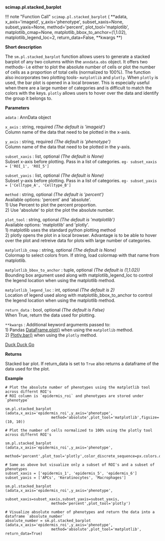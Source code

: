 **scimap.pl.stacked_barplot**

!!! note "Function Call"
    `scimap.pl.stacked_barplot` (
      **adata, 
      x_axis='imageid', y_axis='phenotype',
      subset_xaxis=None, subset_yaxis=None, 
      method='percent', 
      plot_tool='matplotlib', matplotlib_cmap=None, 
      matplotlib_bbox_to_anchor=(1,1.02), matplotlib_legend_loc=2, 
      return_data=False, 
      **kwargs **)

**Short description**

The `sm.pl.stacked_barplot` function allows users to generate a stacked barplot of any two columns
within the `anndata.obs` object. It offers two methods- i.e either to plot the absolute number of cells 
or plot the number of cells as a proportion of total cells (normalized to 100%). 
The function also incorporates two plotting tools- `matplotlib` and `plotly`. When `plotly` is used,
the bar plot is opened in a local browser. This is especially useful when there are a large number of
categories and is difficult to match the colors with the keys. `plotly` allows users to hover over the
data and identify the group it belongs to. 

**Parameters**

`adata` : AnnData object   

`x_axis` : string, required *(The default is 'imageid')*  
        Column name of the data that need to be plotted in the x-axis.
        
`y_axis` : string, required *(The default is 'phenotype')*  
        Column name of the data that need to be plotted in the y-axis.
        
`subset_xaxis` : list, optional *(The default is None)*  
        Subset x-axis before plotting. Pass in a list of categories. `eg- subset_xaxis = ['ROI_1', 'ROI_5']`
        
`subset_yaxis` : list, optional *(The default is None)*  
        Subset y-axis before plotting. Pass in a list of categories. `eg- subset_yaxis = ['Celltype_A', 'Celltype_B']`
        
`method` : string, optional *(The default is 'percent')*  
        Available options: 'percent' and 'absolute'.  
        1) Use Percent to plot the percent proportion.  
        2) Use 'absolute' to plot the plot the absolute number.  
        
`plot_tool` : string, optional *(The default is 'matplotlib')*  
        Available options: 'matplotlib' and 'plotly'.  
        1) matplotlib uses the standard python plotting method  
        2) plotly opens the plot in a local browser. Advantage is to be able 
        to hover over the plot and retreive data for plots with large number of categories.
        
`matplotlib_cmap` : string, optional *(The default is None)*  
        Colormap to select colors from. If string, load colormap with that name from matplotlib. 
        
`matplotlib_bbox_to_anchor` : tuple, optional *(The default is (1,1.02))*  
        Bounding box argument used along with matplotlib_legend_loc to control
        the legend location when using the matplotlib method.
        
`matplotlib_legend_loc` : int, optional *(The default is 2)*  
        Location of legend used along with matplotlib_bbox_to_anchor to control
        the legend location when using the matplotlib method.
        
`return_data` : bool, optional *(The default is False)*  
        When True, return the data used for plotting.
        
`**kwargs` : Additional keyword arguments passed to:  
        1) Pandas [DataFrame.plot()](https://pandas.pydata.org/docs/reference/api/pandas.DataFrame.plot.html#pandas.DataFrame.plot) when using the `matplotlib` method.  
        2) [Plotly.bar()](https://plotly.com/python-api-reference/generated/plotly.express.bar.html) when using the `plotly` method.


[Duck Duck Go](https://duckduckgo.com)

**Returns**

Stacked bar plot. If return_data is set to `True` also returns a dataframe of the data used for the plot.

**Example**

```
# Plot the absolute number of phenotypes using the matplotlib tool across differnt ROI's
# ROI column is `epidermis_roi` and phenotypes are stored under `phenotype`

sm.pl.stacked_barplot (adata,x_axis='epidermis_roi',y_axis='phenotype',
                     method='absolute',plot_tool='matplotlib',figsize=(10, 10))
    
# Plot the number of cells normalized to 100% using the plotly tool across differnt ROI's
    
sm.pl.stacked_barplot (adata,x_axis='epidermis_roi',y_axis='phenotype',
                     method='percent',plot_tool='plotly',color_discrete_sequence=px.colors.qualitative.Alphabet)
    
# Same as above but visualize only a subset of ROI's and a subset of phenotypes
subset_xaxis = ['epidermis_1', 'epidermis_5', 'epidermis_6']
subset_yaxis = ['APCs', 'Keratinocytes', 'Macrophages']
    
sm.pl.stacked_barplot (adata,x_axis='epidermis_roi',y_axis='phenotype',
                     subset_xaxis=subset_xaxis,subset_yaxis=subset_yaxis,
                     method='percent',plot_tool='plotly')
    
# Visualize absolute number of phenotypes and return the data into a dataframe `absolute_number`
absolute_number = sm.pl.stacked_barplot (adata,x_axis='epidermis_roi',y_axis='phenotype',
                     method='absolute',plot_tool='matplotlib', return_data=True)
```

